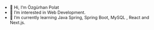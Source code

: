 - 👋 Hi, I’m Özgürhan Polat
- 👀 I’m interested in Web Development.
- 🌱 I’m currently learning Java Spring, Spring Boot, MySQL , React and Next.js.


<!---
polat-code/polat-code is a ✨ special ✨ repository because its `README.md` (this file) appears on your GitHub profile.
You can click the Preview link to take a look at your changes.
--->
